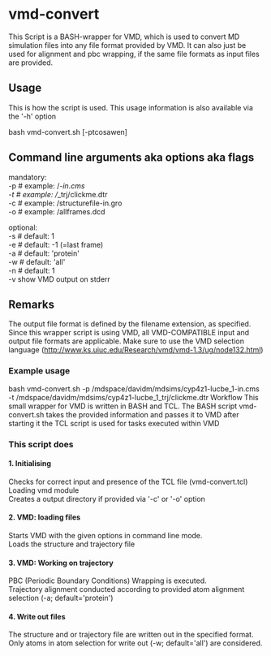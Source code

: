 # vmd-convert

This Script is a BASH-wrapper for VMD, which is used to convert MD simulation files into any file format provided by VMD. It can also just be used for alignment and pbc wrapping, if the same file formats as input files are provided.

## Usage  
This is how the script is used. This usage information is also available via the '-h' option

bash vmd-convert.sh [-ptcosawen]

## Command line arguments aka options aka flags  

mandatory:  
 -p <structure file in> # example: <MD directory>/*-in.cms  
  -t <trajectory file in> # example: <MD directory>/*_trj/clickme.dtr  
  -c <structure file out> # example: <directory of structure file in>/structurefile-in.gro  
  -o <trajectory file out> # example: <directory of trajectory file in>/allframes.dcd  

optional:  
  -s <start frame> # default: 1  
  -e <end frame> # default: -1 (=last frame)  
  -a <VMD atom selection used for alignment>	# default: 'protein'  
  -w <VMD atom selection used for writing out> # default: 'all'  
  -n <every nth frame is written out>	# default: 1  
  -v show VMD output on stderr  
  
## Remarks

The output file format is defined by the filename extension, as specified.
Since this wrapper script is using VMD, all VMD-COMPATIBLE input and output file formats are applicable.
Make sure to use the VMD selection language (http://www.ks.uiuc.edu/Research/vmd/vmd-1.3/ug/node132.html)

### Example usage

bash vmd-convert.sh -p /mdspace/davidm/mdsims/cyp4z1-lucbe_1-in.cms -t 
/mdspace/davidm/mdsims/cyp4z1-lucbe_1_trj/clickme.dtr
Workflow
This small wrapper for VMD is written in BASH and TCL. The BASH script vmd-convert.sh takes the provided information and passes it to VMD after starting it the TCL script is used for tasks executed within VMD

### This script does

#### 1. Initialising
Checks for correct input and presence of the TCL file (vmd-convert.tcl)  
Loading vmd module  
Creates a output directory if provided via '-c' or '-o' option  

#### 2. VMD: loading files
Starts VMD with the given options in command line mode.  
Loads the structure and trajectory file  

#### 3. VMD: Working on trajectory
PBC (Periodic Boundary Conditions) Wrapping is executed.  
Trajectory alignment conducted according to provided atom alignment selection (-a; default='protein')  

#### 4. Write out files
The structure and or trajectory file are written out in the specified format.  
Only atoms in atom selection for write out (-w; default='all') are considered.  
